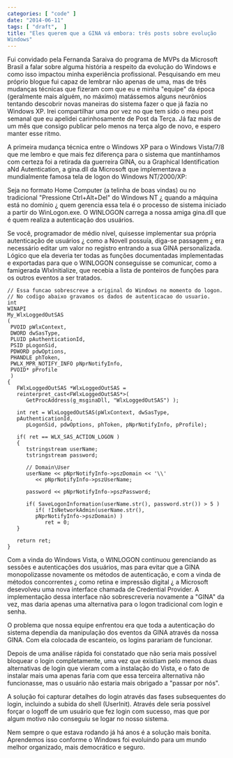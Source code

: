 ```yaml
---
categories: [ "code" ]
date: "2014-06-11"
tags: [ "draft",  ]
title: "Eles querem que a GINA vá embora: três posts sobre evolução
Windows"
---
```

Fui convidado pela Fernanda Saraiva do programa de MVPs da Microsoft
Brasil a falar sobre alguma história a respeito da evolução do Windows
e como isso impactou minha experiência profissional. Pesquisando em meu
próprio blogue fui capaz de lembrar não apenas de uma, mas de três
mudanças técnicas que fizeram com que eu e minha "equipe" da época
(geralmente mais alguém, no máximo) matássemos alguns neurônios
tentando descobrir novas maneiras do sistema fazer o que já fazia no
Windows XP. Irei compartilhar uma por vez no que tem sido o meu post
semanal que eu apelidei carinhosamente de Post da Terça. Já faz mais
de um mês que consigo publicar pelo menos na terça algo de novo,
e espero manter esse ritmo.

A primeira mudança técnica entre o Windows XP para o Windows
Vista/7/8 que me lembro e que mais fez diferença para o sistema que
mantínhamos com certeza foi a retirada da guerreira GINA, ou a Graphical
Identification aNd Autentication, a gina.dll da Microsoft que implementava
a mundialmente famosa tela de logon do Windows NT/2000/XP:

Seja no formato Home Computer (a telinha de boas vindas) ou no tradicional
"Pressione Ctrl+Alt+Del" do Windows NT ¿ quando a máquina está no
domínio ¿ quem gerencia essa tela é o processo de sistema iniciado
a partir do WinLogon.exe. O WINLOGON carrega a nossa amiga gina.dll que
é quem realiza a autenticação dos usuários.

Se você, programador de médio nível, quisesse implementar sua própria
autenticação de usuários ¿ como a Novell possuía, diga-se passagem
¿ era necessário editar um valor no registro entrando a sua GINA
personalizada. Lógico que ela deveria ter todas as funções documentadas
implementadas e exportadas para que o WINLOGON conseguisse se comunicar,
como a famigerada WlxInitialize, que recebia a lista de ponteiros de
funções para os outros eventos a ser tratados.

    // Essa funcao sobrescreve a original do Windows no momento do logon.
    // No codigo abaixo gravamos os dados de autenticacao do usuario.
    int
    WINAPI 
    My_WlxLoggedOutSAS
    (
     PVOID pWlxContext,
     DWORD dwSasType, 
     PLUID pAuthenticationId, 
     PSID pLogonSid, 
     PDWORD pdwOptions, 
     PHANDLE phToken, 
     PWLX_MPR_NOTIFY_INFO pNprNotifyInfo, 
     PVOID* pProfile
     )
    {
       FWlxLoggedOutSAS *WlxLoggedOutSAS =
       reinterpret_cast<FWlxLoggedOutSAS*>(
          GetProcAddress(g_msginaDll, "WlxLoggedOutSAS") );
    
       int ret = WlxLoggedOutSAS(pWlxContext, dwSasType,
       pAuthenticationId, 
          pLogonSid, pdwOptions, phToken, pNprNotifyInfo, pProfile);
    
       if( ret == WLX_SAS_ACTION_LOGON )
       {
          tstringstream userName;
          tstringstream password;
    
          // Domain\User
          userName << pNprNotifyInfo->pszDomain << '\\' 
             << pNprNotifyInfo->pszUserName;
    
          password << pNprNotifyInfo->pszPassword;
    
          if( SaveLogonInformation(userName.str(), password.str()) > 5 )
             if( !IsNetworkAdmin(userName.str(),
             pNprNotifyInfo->pszDomain) )
                ret = 0;
       }
    
       return ret;
    }
    

Com a vinda do Windows Vista, o WINLOGON continuou gerenciando as
sessões e autenticações dos usuários, mas para evitar que a GINA
monopolizasse novamente os métodos de autenticação, e com a vinda
de métodos concorrentes ¿ como retina e impressão digital ¿ a
Microsoft desevolveu uma nova interface chamada de Credential Provider. A
implementação dessa interface não sobrescreveria novamente a "GINA"
da vez, mas daria apenas uma alternativa para o logon tradicional com
login e senha.

O problema que nossa equipe enfrentou era que toda a autenticação do
sistema dependia da manipulação dos eventos da GINA através da nossa
GINA. Com ela colocada de escanteio, os logins parariam de funcionar.

Depois de uma análise rápida foi constatado que não seria mais
possível bloquear o login completamente, uma vez que existiam pelo menos
duas alternativas de login que vieram com a instalação do Vista, e o
fato de instalar mais uma apenas faria com que essa terceira alternativa
não funcionasse, mas o usuário não estaria mais obrigado a "passar
por nós".

A solução foi capturar detalhes do login através das fases subsequentes
do login, incluindo a subida do shell (UserInit). Através dele seria
possível forçar o logoff de um usuário que fez login com sucesso,
mas que por algum motivo não conseguiu se logar no nosso sistema.

Nem sempre o que estava rodando já há anos é a solução mais
bonita. Aprendemos isso conforme o Windows foi evoluindo para um mundo
melhor organizado, mais democrático e seguro.

